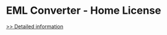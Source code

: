 # EML Converter - Home License
[>> Detailed information](https://secure.shareit.com/shareit/product.html?productid=300774783&affiliateid=200057808)